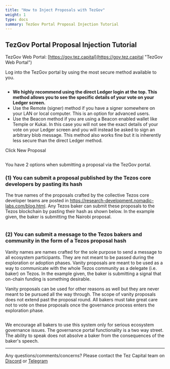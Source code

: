 ```yaml
---
title: "How to Inject Proposals with TezGov"
weight: 1
type: docs
summary: TezGov Portal Proposal Injection Tutorial
---
```


## TezGov Portal Proposal Injection Tutorial
TezGov Web Portal: [https://gov.tez.capital](https://gov.tez.capital "TezGov Web Portal")

Log into the TezGov portal by using the most secure method available to you. 

![<TezGov login home screen>](/tezgov/tutorial/tezgovHome.png)  

* **We highly recommend using the direct Ledger login at the top. This method allows you to see the specific details of your vote on your Ledger screen.**
* Use the Remote (signer) method if you have a signer somewhere on your LAN or local computer. This is an option for advanced users. 
* Use the Beacon method if you are using a Beacon enabled wallet like Temple or Kukai. In this case you will not see the exact details of your vote on your Ledger screen and you will instead be asked to sign an arbitrary blob message. This method also works fine but it is inherently less secure than the direct Ledger method.

Click New Proposal

![<TezGov login home screen>](/tezgov/tutorial/tezgovNewProposal.png) 

You have 2 options when submitting a proposal via the TezGov portal. 

### (1) You can submit a proposal published by the Tezos core developers by pasting its hash

The true names of the proposals crafted by the collective Tezos core developer teams are posted in https://research-development.nomadic-labs.com/blog.html. Any Tezos baker can submit these proposals to the Tezos blockchain by pasting their hash as shown below. In the example given, the baker is submitting the Nairobi proposal.

![<TezGov new core proposal>](/tezgov/tutorial/tezgovNewProposalCore.png)

### (2) You can submit a message to the Tezos bakers and community in the form of a Tezos proposal hash

Vanity names are names crafted for the sole purpose to send a message to all ecosystem participants. They are not meant to be passed during the exploration or adoption phases. Vanity proposals are meant to be used as a way to communicate with the whole Tezos community as a delegate (i.e. baker) on Tezos. In the example given, the baker is submitting a signal that on-chain funding is something desirable.

Vanity proposals can be used for other reasons as well but they are never meant to be pursued all the way through. The scope of vanity proposals does not extend past the proposal round. All bakers must take great care not to vote on these proposals once the governance process enters the exploration phase.

![<TezGov new core proposal>](/tezgov/tutorial/tezgovNewProposalVanity.png)

We encourage all bakers to use this system only for serious ecosystem governance issues. The governance portal functionality is a two way street. The ability to speak does not absolve a baker from the consequences of the baker's speech.

---

Any questions/comments/concerns? Please contact the Tez Capital team on
[Discord](https://discord.gg/cVGMA4MaNM) or [Telegram](https://t.me/tezcapital) 